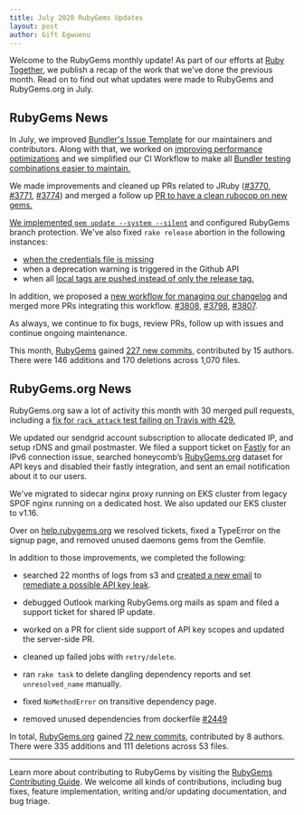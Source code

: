 ```yaml
---
title: July 2020 RubyGems Updates
layout: post
author: Gift Egwuenu
---
```


Welcome to the RubyGems monthly update! As part of our efforts at [Ruby Together](http://rubytogether.org/), we publish a recap of the work that we’ve done the previous month. Read on to find out what updates were made to RubyGems and RubyGems.org in July.

## RubyGems News

In July, we improved [Bundler's Issue Template](https://github.com/rubygems/rubygems/pull/3784) for our maintainers and contributors. Along with that, we worked on [improving performance optimizations](https://github.com/rubygems/rubygems/pull/3793) and we simplified our CI Workflow to make all [Bundler testing combinations easier to maintain.](https://github.com/rubygems/rubygems/pull/3769)

We made improvements and cleaned up PRs related to JRuby ([#3770](https://github.com/rubygems/rubygems/pull/3770), [#3771](https://github.com/rubygems/rubygems/pull/3771), [#3774](https://github.com/rubygems/rubygems/pull/3774)) and merged a follow up [PR to have a clean rubocop on new gems.](https://github.com/rubygems/rubygems/pull/3765)

[We implemented `gem update --system --silent`](https://github.com/rubygems/rubygems/pull/3789) and configured RubyGems branch protection. We've also fixed `rake release` abortion in the following instances:

* [when the credentials file is missing](https://github.com/rubygems/rubygems/pull/3783)
* when a deprecation warning is triggered in the Github API
* when all [local tags are pushed instead of only the release tag.](https://github.com/rubygems/rubygems/pull/3785)

In addition, we proposed a [new  workflow for managing our changelog](https://github.com/rubygems/rubygems/pull/3792) and merged more PRs integrating this workflow. [#3808](https://github.com/rubygems/rubygems/pull/3808), [#3798](https://github.com/rubygems/rubygems/pull/3798), [#3807](https://github.com/rubygems/rubygems/pull/3807).

As always, we continue to fix bugs, review PRs, follow up with issues and continue ongoing maintenance.

This month, [RubyGems](https://github.com/rubygems) gained [227 new commits](https://github.com/rubygems/rubygems/compare/master@%7B2020-07-01%7D...master@%7B2020-07-31%7D), contributed by 15 authors. There were 146 additions and 170 deletions across 1,070 files.

## RubyGems.org News

RubyGems.org saw a lot of activity this month with 30 merged pull requests, including a [fix for `rack_attack` test failing on Travis with 429.](https://github.com/rubygems/rubygems.org/pull/2451)

We updated our sendgrid account subscription to allocate dedicated IP, and setup rDNS and gmail postmaster. We filed a support ticket on [Fastly](fastly.com) for an IPv6 connection issue, searched honeycomb’s [RubyGems.org](https://rubygems.org/) dataset for API keys and disabled their fastly integration, and sent an email notification about it to our users.

We've migrated to sidecar nginx proxy running on EKS cluster from legacy SPOF nginx running on a dedicated host. We also updated our EKS cluster to v1.16.

Over on [help.rubygems.org](help.rubygems.org) we resolved tickets, fixed a TypeError on the signup page, and removed unused daemons gems from the Gemfile.

In addition to those improvements, we completed the following:

- searched 22 months of logs from s3 and [created a new email](https://github.com/rubygems/rubygems.org/pull/2463) to [remediate a possible API key leak](https://blog.rubygems.org/2020/07/28/api-key-leak.html).

- debugged Outlook marking RubyGems.org mails as spam and filed a support ticket for shared IP update.

- worked on a PR for client side support of API key scopes and updated the server-side PR.

- cleaned up failed jobs with `retry/delete`.

- ran `rake task` to delete dangling dependency reports and set `unresolved_name` manually.

- fixed `NoMethodError` on transitive dependency page.

- removed unused dependencies from dockerfile [#2449](https://github.com/rubygems/rubygems.org/pull/2449)


In total, [RubyGems.org](https://github.com/rubygems.org) gained [72 new commits](https://github.com/rubygems/rubygems.org/compare/master@%7B2020-07-01%7D...master@%7B2020-07-31%7D), contributed by 8 authors. There were 335 additions and 111 deletions across 53 files.

---

Learn more about contributing to RubyGems by visiting the [RubyGems Contributing Guide](https://github.com/rubygems/rubygems/blob/master/CONTRIBUTING.md#how-to-contribute). We welcome all kinds of contributions, including bug fixes, feature implementation, writing and/or updating documentation, and bug triage.
